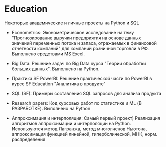 # Education
Некоторые академические и личные проекты на Python и SQL

- Econometrics: 
Эконометрическое исследование на тему "Прогнозирование выручки предприятия на основе данных значений переменных потока и запаса, отражаемых в финансовой отчетности компаний" для компаний розничной торговли в РФ. Выполнено средствами MS Excel.

- Big Data: 
Решение задач по Big Data курса "Теории обработки больших данных". Выполнено на Python.

- Практика SF PowerBI:
Решение практической части по PowerBI в курсе SF Education "Аналитика в продукте"

- SQL (SF):
Примеры составления SQL запросов для анализа продукта

- Research papers:
Код курсовых работ по статистике и ML (В РАЗРАБОТКЕ). Выполнено на Python

- Аппроксимация и интерполяция:
Самый первый проект) Реализация алгоритмов аппроксимации и интерполяции на Python. Используются метод Лагранжа, метод многолченов Ньютона, аппроксимация функцией линейной, гиперболической, МНК, норм. распределения
